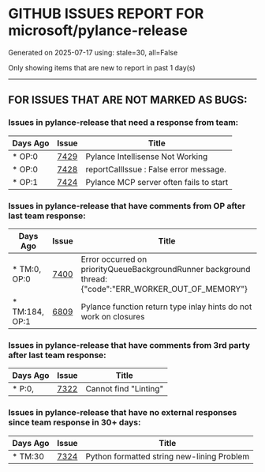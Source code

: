 
# GITHUB ISSUES REPORT FOR microsoft/pylance-release


Generated on 2025-07-17 using: stale=30, all=False


Only showing items that are new to report in past 1 day(s)


---

## FOR ISSUES THAT ARE NOT MARKED AS BUGS:


### Issues in pylance-release that need a response from team:

| Days Ago | Issue | Title |
| --- | --- | --- |
 | \* OP:0  |[7429](https://github.com/microsoft/pylance-release/issues/7429 "Pylance Intellisense Not Working")  |Pylance Intellisense Not Working |
 | \* OP:0  |[7428](https://github.com/microsoft/pylance-release/issues/7428 "reportCallIssue : False error message.")  |reportCallIssue : False error message. |
 | \* OP:1  |[7424](https://github.com/microsoft/pylance-release/issues/7424 "Pylance MCP server often fails to start")  |Pylance MCP server often fails to start |

### Issues in pylance-release that have comments from OP after last team response:

| Days Ago | Issue | Title |
| --- | --- | --- |
 | \* TM:0, OP:0  |[7400](https://github.com/microsoft/pylance-release/issues/7400 "Error occurred on priorityQueueBackgroundRunner background thread: {&quot;code&quot;:&quot;ERR_WORKER_OUT_OF_MEMORY&quot;}")  |Error occurred on priorityQueueBackgroundRunner background thread: {"code":"ERR_WORKER_OUT_OF_MEMORY"} |
 | \* TM:184, OP:1  |[6809](https://github.com/microsoft/pylance-release/issues/6809 "Pylance function return type inlay hints do not work on closures")  |Pylance function return type inlay hints do not work on closures |

### Issues in pylance-release that have comments from 3rd party after last team response:

| Days Ago | Issue | Title |
| --- | --- | --- |
 | \* P:0,  |[7322](https://github.com/microsoft/pylance-release/issues/7322 "Cannot find &quot;Linting&quot;")  |Cannot find "Linting" |

### Issues in pylance-release that have no external responses since team response in 30+ days:

| Days Ago | Issue | Title |
| --- | --- | --- |
 | \* TM:30  |[7324](https://github.com/microsoft/pylance-release/issues/7324 "Python formatted string new-lining Problem")  |Python formatted string new-lining Problem |




















